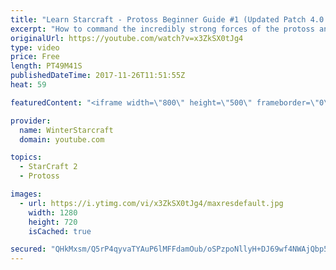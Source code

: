 ```yaml
---
title: "Learn Starcraft - Protoss Beginner Guide #1 (Updated Patch 4.0 FREE TO PLAY)"
excerpt: "How to command the incredibly strong forces of the protoss and cover weaknesses against the other inferior races. Updated for patch 4.0! This guide is not intended for COMPLETELY new players, but those who have played several games/campaign missions and grasp the very basics."
originalUrl: https://youtube.com/watch?v=x3ZkSX0tJg4
type: video
price: Free
length: PT49M41S
publishedDateTime: 2017-11-26T11:51:55Z
heat: 59

featuredContent: "<iframe width=\"800\" height=\"500\" frameborder=\"0\" src=\"https://www.youtube.com/embed/x3ZkSX0tJg4\" allow=\"accelerometer; autoplay; encrypted-media; gyroscope; picture-in-picture\" allowfullscreen></iframe>"

provider:
  name: WinterStarcraft
  domain: youtube.com

topics:
  - StarCraft 2
  - Protoss

images:
  - url: https://i.ytimg.com/vi/x3ZkSX0tJg4/maxresdefault.jpg
    width: 1280
    height: 720
    isCached: true

secured: "QHkMxsm/Q5rP4qyvaTYAuP6lMFFdamOub/oSPzpoNllyH+DJ69wf4NWAjQbp5C5IDlpe7/QPatkslbeHc/bC7FYaYhqIrRwtCT7s3LKgUtmq7wq7X7gNoTC2u3ik7gewm9yjK4vt1t8aGkpqcb3CjfUPxikA0UY8vcjFJrHz2Mask+/6qamjfRUfRk/Hh/z+g3bZtD0ISGQtDKac/Izb1GuIX9NE9ejdWfssGWGrj+9Amcvy+CAQXQTRHQvfUw9pr6DaBG29+X76OZNSDPFBpMzB8NAi50EuXZY+926rKC7z977GFDn2+kWHABTxgkC5PHmyUDLCT9IbPp1lEMLM1Xtz1aSbu66NI5hEnxP89xnMcQ70VTBI7bIk7XtxLVdYPQKfkz8QcS/HIKEMvMSDruRuEgMbAikrMnZrjdNVSylT9M+3AYB45fXwFd5SRMcT;v5jJ2e+gM5xE/Fq5Cdyndg=="
---
```


